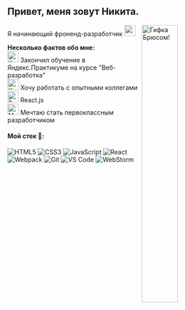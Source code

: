 ## Привет, меня зовут Никита. 

Я начинающий фроненд-разработчик <img src="https://media.giphy.com/media/iigp4VDyf5dCLRlGkm/giphy.gif" width="25px" />
<img align="right" width="40%" src="https://media.giphy.com/media/PiQejEf31116URju4V/giphy.gif" alt="Гифка Брюсом!">

**Несколько фактов обо мне:**</br>
<img src="https://media.giphy.com/media/l4FGHTyjMpPTySKLm/giphy.gif" width="25px" alt="Книга"/> Закончил обучение в Яндекс.Практикуме на курсе "Веб-разработка"</br>
<img src="https://media.giphy.com/media/Ieo88333eatH73xKQG/giphy.gif" width="25px" alt="Коллеги"/> Хочу работать с опытными коллегами</br>
<img src="https://media.giphy.com/media/TGXoYOYmVQ9v6M3g1q/giphy.gif" width="25px" alt="React"/> React.js<br/>
<img src="https://media.giphy.com/media/U6otE2mVum5EjwIjDu/giphy.gif" width="25px" alt="Мечта"/> Мечтаю стать первоклассным разработчиком<br/>

 #### Мой стек :briefcase::  
![HTML5](https://img.icons8.com/color/48/000000/html-5.png)
![CSS3](https://img.icons8.com/color/48/000000/css3.png)
![JavaScript](https://img.icons8.com/ios-filled/50/000000/javascript-logo.png)
![React](https://img.icons8.com/clouds/100/000000/react.png)
![Webpack](https://img.icons8.com/dusk/64/000000/webpack.png)
![Git](https://img.icons8.com/plasticine/100/000000/github.png)
![VS Code](https://img.icons8.com/color/48/000000/visual-studio-code-insides.png)
![WebStorm](https://cdn.icon-icons.com/icons2/1495/PNG/512/webstorm_102998.png)
